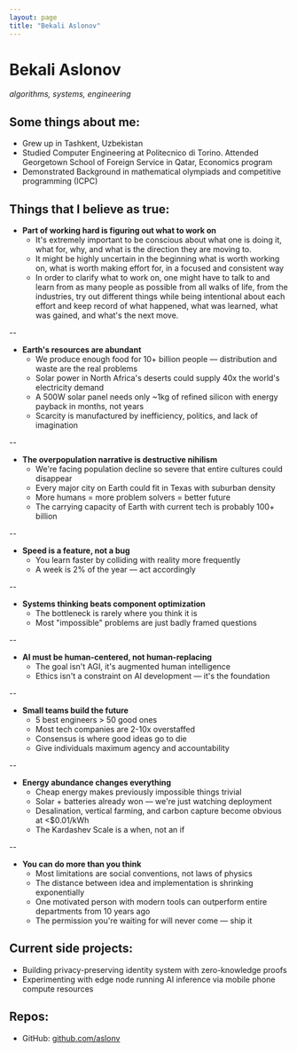 ```yaml
---
layout: page
title: "Bekali Aslonov"
---
```


# Bekali Aslonov

*algorithms, systems, engineering*

## Some things about me:

* Grew up in Tashkent, Uzbekistan
* Studied Computer Engineering at Politecnico di Torino. Attended Georgetown School of Foreign Service in Qatar, Economics program
* Demonstrated Background in mathematical olympiads and competitive programming (ICPC)

## Things that I believe as true:

* **Part of working hard is figuring out what to work on**
  * It's extremely important to be conscious about what one is doing it, what for, why, and what is the direction they are moving to.
  * It might be highly uncertain in the beginning what is worth working on, what is worth making effort for, in a focused and consistent way
  * In order to clarify what to work on, one might have to talk to and learn from as many people as possible from all walks of life, from the industries, try out different things while being intentional about each effort and keep record of what happened, what was learned, what was gained, and what's the next move.

--

* **Earth's resources are abundant**
  * We produce enough food for 10+ billion people — distribution and waste are the real problems
  * Solar power in North Africa's deserts could supply 40x the world's electricity demand
  * A 500W solar panel needs only ~1kg of refined silicon with energy payback in months, not years
  * Scarcity is manufactured by inefficiency, politics, and lack of imagination
    
--

* **The overpopulation narrative is destructive nihilism**
  * We're facing population decline so severe that entire cultures could disappear
  * Every major city on Earth could fit in Texas with suburban density
  * More humans = more problem solvers = better future
  * The carrying capacity of Earth with current tech is probably 100+ billion
    
--

* **Speed is a feature, not a bug**
  * You learn faster by colliding with reality more frequently
  * A week is 2% of the year — act accordingly
    
--

* **Systems thinking beats component optimization**
  * The bottleneck is rarely where you think it is
  * Most "impossible" problems are just badly framed questions
    
--

* **AI must be human-centered, not human-replacing**
  * The goal isn't AGI, it's augmented human intelligence
  * Ethics isn't a constraint on AI development — it's the foundation
    
--

* **Small teams build the future**
  * 5 best engineers > 50 good ones
  * Most tech companies are 2-10x overstaffed
  * Consensus is where good ideas go to die
  * Give individuals maximum agency and accountability
    
--

* **Energy abundance changes everything**
  * Cheap energy makes previously impossible things trivial
  * Solar + batteries already won — we're just watching deployment
  * Desalination, vertical farming, and carbon capture become obvious at <$0.01/kWh
  * The Kardashev Scale is a when, not an if
    
--

* **You can do more than you think**
  * Most limitations are social conventions, not laws of physics
  * The distance between idea and implementation is shrinking exponentially
  * One motivated person with modern tools can outperform entire departments from 10 years ago
  * The permission you're waiting for will never come — ship it


## Current side projects:

* Building privacy-preserving identity system with zero-knowledge proofs
* Experimenting with edge node running AI inference via mobile phone compute resources

## Repos:

* GitHub: [github.com/aslonv](https://github.com/aslonv)
